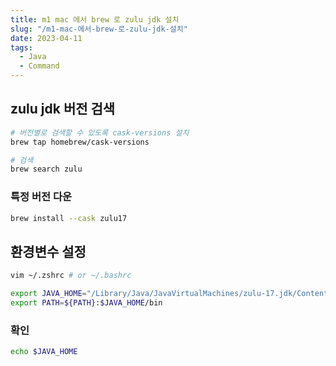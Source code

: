 ```yaml
---
title: m1 mac 에서 brew 로 zulu jdk 설치
slug: "/m1-mac-에서-brew-로-zulu-jdk-설치"
date: 2023-04-11
tags:
  - Java
  - Command
---
```


## zulu jdk 버전 검색

```bash
# 버전별로 검색할 수 있도록 cask-versions 설치
brew tap homebrew/cask-versions

# 검색
brew search zulu
```

### 특정 버전 다운

```bash
brew install --cask zulu17
```

## 환경변수 설정

```bash
vim ~/.zshrc # or ~/.bashrc

export JAVA_HOME="/Library/Java/JavaVirtualMachines/zulu-17.jdk/Contents/Home"
export PATH=${PATH}:$JAVA_HOME/bin
```

### 확인

```bash
echo $JAVA_HOME
```

